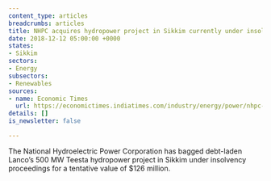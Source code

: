 ```yaml
---
content_type: articles
breadcrumbs: articles
title: NHPC acquires hydropower project in Sikkim currently under insolvency proceedings
date: 2018-12-12 05:00:00 +0000
states:
- Sikkim
sectors:
- Energy
subsectors:
- Renewables
sources:
- name: Economic Times
  url: https://economictimes.indiatimes.com/industry/energy/power/nhpc-to-acquire-500-mw-lanco-teesta-project-for-around-rs-900-crore/articleshow/66975748.cms
details: []
is_newsletter: false

---
```

The National Hydroelectric Power Corporation has bagged debt-laden Lanco’s 500 MW Teesta hydropower project in Sikkim under insolvency proceedings for a tentative value of $126 million.
